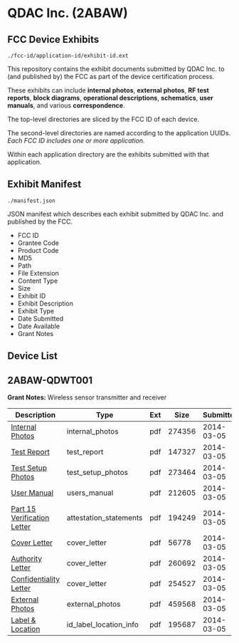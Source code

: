 # QDAC Inc. (2ABAW)
## FCC Device Exhibits

```
./fcc-id/application-id/exhibit-id.ext
```

This repository contains the exhibit documents submitted by QDAC Inc. to (and published by) the FCC as part of the device certification process.

These exhibits can include **internal photos**, **external photos**, **RF test reports**, **block diagrams**, **operational descriptions**, **schematics**, **user manuals**, and various **correspondence**.

The top-level directories are sliced by the FCC ID of each device.

The second-level directories are named according to the application UUIDs. *Each FCC ID includes one or more application.*

Within each application directory are the exhibits submitted with that application. 

## Exhibit Manifest

```
./manifest.json
```

JSON manifest which describes each exhibit submitted by QDAC Inc. and published by the FCC.

- FCC ID
- Grantee Code
- Product Code
- MD5
- Path
- File Extension
- Content Type
- Size
- Exhibit ID
- Exhibit Description
- Exhibit Type
- Date Submitted
- Date Available
- Grant Notes

## Device List
## 2ABAW-QDWT001
**Grant Notes:** Wireless sensor transmitter and receiver

| Description | Type | Ext | Size | Submitted | Available |
| ----------- | ---- | --- | ---- | --------- | --------- |
| [Internal Photos](2ABAW-QDWT001/ae929c258d679dffb82838fdd3414f6e/2207120.pdf) | internal_photos | pdf | 274356 | 2014-03-05 | 2014-03-05 |
| [Test Report](2ABAW-QDWT001/ae929c258d679dffb82838fdd3414f6e/2207122.pdf) | test_report | pdf | 147327 | 2014-03-05 | 2014-03-05 |
| [Test Setup Photos](2ABAW-QDWT001/ae929c258d679dffb82838fdd3414f6e/2207121.pdf) | test_setup_photos | pdf | 273464 | 2014-03-05 | 2014-03-05 |
| [User Manual](2ABAW-QDWT001/ae929c258d679dffb82838fdd3414f6e/2207123.pdf) | users_manual | pdf | 212605 | 2014-03-05 | 2014-03-05 |
| [Part 15 Verification Letter](2ABAW-QDWT001/ae929c258d679dffb82838fdd3414f6e/2207115.pdf) | attestation_statements | pdf | 194249 | 2014-03-05 | 2014-03-05 |
| [Cover Letter](2ABAW-QDWT001/ae929c258d679dffb82838fdd3414f6e/2207111.pdf) | cover_letter | pdf | 56778 | 2014-03-05 | 2014-03-05 |
| [Authority Letter](2ABAW-QDWT001/ae929c258d679dffb82838fdd3414f6e/2207112.pdf) | cover_letter | pdf | 260692 | 2014-03-05 | 2014-03-05 |
| [Confidentiality Letter](2ABAW-QDWT001/ae929c258d679dffb82838fdd3414f6e/2207113.pdf) | cover_letter | pdf | 254527 | 2014-03-05 | 2014-03-05 |
| [External Photos](2ABAW-QDWT001/ae929c258d679dffb82838fdd3414f6e/2207136.pdf) | external_photos | pdf | 459568 | 2014-03-05 | 2014-03-05 |
| [Label & Location](2ABAW-QDWT001/ae929c258d679dffb82838fdd3414f6e/2207114.pdf) | id_label_location_info | pdf | 195687 | 2014-03-05 | 2014-03-05 |
